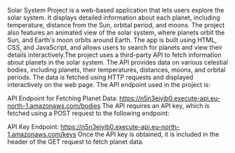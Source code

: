 Solar System Project is a web-based application that lets users explore the solar system. It displays detailed information about each planet, including temperature, distance from the Sun, orbital period, and moons. The project also features an animated view of the solar system, where planets orbit the Sun, and Earth's moon orbits around Earth. The app is built using HTML, CSS, and JavaScript, and allows users to search for planets and view their details interactively.The project uses a third-party API to fetch information about planets in the solar system. The API provides data on various celestial bodies, including planets, their temperatures, distances, moons, and orbital periods. The data is fetched using HTTP requests and displayed interactively on the web page. The API endpoint used in the project is:

API Endpoint for Fetching Planet Data:
https://n5n3eiyjb0.execute-api.eu-north-1.amazonaws.com/bodies
The API requires an API key, which is fetched using a POST request to the following endpoint:

API Key Endpoint:
https://n5n3eiyjb0.execute-api.eu-north-1.amazonaws.com/keys
Once the API key is obtained, it is included in the header of the GET request to fetch planet data.
